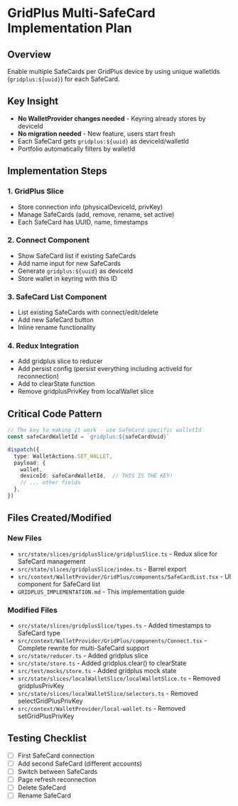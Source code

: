 # GridPlus Multi-SafeCard Implementation Plan

## Overview
Enable multiple SafeCards per GridPlus device by using unique walletIds (`gridplus:${uuid}`) for each SafeCard.

## Key Insight
- **No WalletProvider changes needed** - Keyring already stores by deviceId
- **No migration needed** - New feature, users start fresh
- Each SafeCard gets `gridplus:${uuid}` as deviceId/walletId
- Portfolio automatically filters by walletId

## Implementation Steps

### 1. GridPlus Slice
- Store connection info (physicalDeviceId, privKey)
- Manage SafeCards (add, remove, rename, set active)
- Each SafeCard has UUID, name, timestamps

### 2. Connect Component
- Show SafeCard list if existing SafeCards
- Add name input for new SafeCards
- Generate `gridplus:${uuid}` as deviceId
- Store wallet in keyring with this ID

### 3. SafeCard List Component
- List existing SafeCards with connect/edit/delete
- Add new SafeCard button
- Inline rename functionality

### 4. Redux Integration
- Add gridplus slice to reducer
- Add persist config (persist everything including activeId for reconnection)
- Add to clearState function
- Remove gridplusPrivKey from localWallet slice

## Critical Code Pattern
```typescript
// The key to making it work - use SafeCard-specific walletId
const safeCardWalletId = `gridplus:${safeCardUuid}`

dispatch({
  type: WalletActions.SET_WALLET,
  payload: {
    wallet,
    deviceId: safeCardWalletId,  // THIS IS THE KEY!
    // ... other fields
  },
})
```

## Files Created/Modified

### New Files
- `src/state/slices/gridplusSlice/gridplusSlice.ts` - Redux slice for SafeCard management
- `src/state/slices/gridplusSlice/index.ts` - Barrel export
- `src/context/WalletProvider/GridPlus/components/SafeCardList.tsx` - UI component for SafeCard list
- `GRIDPLUS_IMPLEMENTATION.md` - This implementation guide

### Modified Files
- `src/state/slices/gridplusSlice/types.ts` - Added timestamps to SafeCard type
- `src/context/WalletProvider/GridPlus/components/Connect.tsx` - Complete rewrite for multi-SafeCard support
- `src/state/reducer.ts` - Added gridplus slice
- `src/state/store.ts` - Added gridplus.clear() to clearState
- `src/test/mocks/store.ts` - Added gridplus mock state
- `src/state/slices/localWalletSlice/localWalletSlice.ts` - Removed gridplusPrivKey
- `src/state/slices/localWalletSlice/selectors.ts` - Removed selectGridPlusPrivKey
- `src/context/WalletProvider/local-wallet.ts` - Removed setGridPlusPrivKey

## Testing Checklist
- [ ] First SafeCard connection
- [ ] Add second SafeCard (different accounts)
- [ ] Switch between SafeCards
- [ ] Page refresh reconnection
- [ ] Delete SafeCard
- [ ] Rename SafeCard